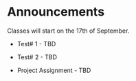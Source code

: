 # Announcements

Classes will start on the 17th of September.

+ Test# 1 - TBD 
+ Test# 2 - TBD

+ Project Assignment - TBD
